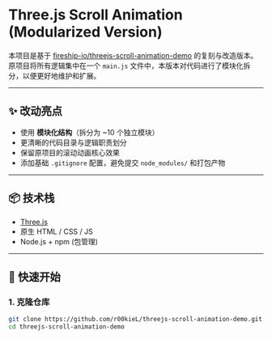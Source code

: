 # Three.js Scroll Animation (Modularized Version)

本项目是基于 [fireship-io/threejs-scroll-animation-demo](https://github.com/fireship-io/threejs-scroll-animation-demo) 的复刻与改造版本。  
原项目将所有逻辑集中在一个 `main.js` 文件中，本版本对代码进行了模块化拆分，以便更好地维护和扩展。

---

## ✨ 改动亮点

- 使用 **模块化结构**（拆分为 ~10 个独立模块）
- 更清晰的代码目录与逻辑职责划分
- 保留原项目的滚动动画核心效果
- 添加基础 `.gitignore` 配置，避免提交 `node_modules/` 和打包产物

---

## 📦 技术栈

- [Three.js](https://threejs.org/)  
- 原生 HTML / CSS / JS  
- Node.js + npm (包管理)

---

## 🚀 快速开始

### 1. 克隆仓库
```bash
git clone https://github.com/r00kieL/threejs-scroll-animation-demo.git
cd threejs-scroll-animation-demo
